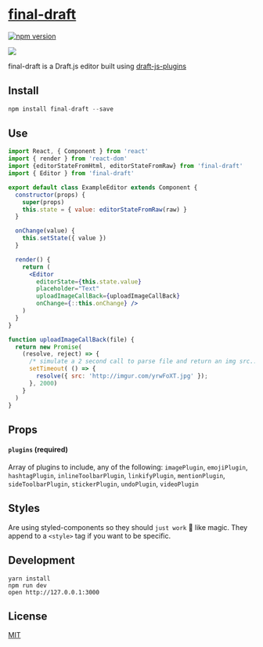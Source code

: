 # [final-draft](http://finaldraft.vace.nz)

[![npm version](https://badge.fury.io/js/final-draft.svg)](https://badge.fury.io/js/final-draft)

![](https://raw.githubusercontent.com/StevenIseki/final-draft/master/public/screenshot.png)

final-draft is a Draft.js editor built using [draft-js-plugins](https://draft-js-plugins.com)

## Install
```jsx
npm install final-draft --save
```

## Use
```jsx
import React, { Component } from 'react'
import { render } from 'react-dom'
import {editorStateFromHtml, editorStateFromRaw} from 'final-draft'
import { Editor } from 'final-draft'

export default class ExampleEditor extends Component {
  constructor(props) {
    super(props)
    this.state = { value: editorStateFromRaw(raw) }
  }

  onChange(value) {
    this.setState({ value })
  }

  render() {
    return (
      <Editor
        editorState={this.state.value}
        placeholder="Text"
        uploadImageCallBack={uploadImageCallBack}
        onChange={::this.onChange} />
    )
  }
}

function uploadImageCallBack(file) {
  return new Promise(
    (resolve, reject) => {
      /* simulate a 2 second call to parse file and return an img src... */
      setTimeout( () => {
        resolve({ src: 'http://imgur.com/yrwFoXT.jpg' });
      }, 2000)
    }
  )
}
```

## Props

#### `plugins` (required)
Array of plugins to include, any of the following: `imagePlugin`, `emojiPlugin`, `hashtagPlugin`, `inlineToolbarPlugin`, `linkifyPlugin`, `mentionPlugin`, `sideToolbarPlugin`, `stickerPlugin`, `undoPlugin`, `videoPlugin`

## Styles

Are using styled-components so they should `just work` 💅 like magic. They append to a `<style>` tag if you want to be specific.

## Development

```
yarn install
npm run dev
open http://127.0.0.1:3000
```

## License

[MIT](http://isekivacenz.mit-license.org/)
